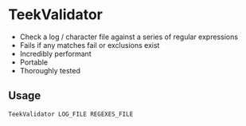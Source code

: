 # TeekValidator
- Check a log / character file against a series of regular expressions
- Fails if any matches fail or exclusions exist
- Incredibly performant
- Portable
- Thoroughly tested

## Usage
```
TeekValidator LOG_FILE REGEXES_FILE
```